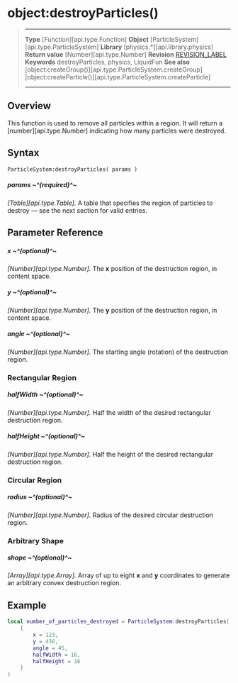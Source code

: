 # object:destroyParticles()

> --------------------- ------------------------------------------------------------------------------------------
> __Type__              [Function][api.type.Function]
> __Object__            [ParticleSystem][api.type.ParticleSystem]
> __Library__           [physics.*][api.library.physics]
> __Return value__      [Number][api.type.Number]
> __Revision__          [REVISION_LABEL](REVISION_URL)
> __Keywords__          destroyParticles, physics, LiquidFun
> __See also__          [object:createGroup()][api.type.ParticleSystem.createGroup]
>						[object:createParticle()][api.type.ParticleSystem.createParticle]
> --------------------- ------------------------------------------------------------------------------------------


## Overview

This function is used to remove all particles within a region. It will return a [number][api.type.Number] indicating how many particles were destroyed.


## Syntax

	ParticleSystem:destroyParticles( params )

##### params ~^(required)^~
_[Table][api.type.Table]._ A table that specifies the region of particles to destroy — see the next section for valid entries.


## Parameter Reference

##### x ~^(optional)^~
_[Number][api.type.Number]._ The __x__ position of the destruction region, in content space.

##### y ~^(optional)^~
_[Number][api.type.Number]._ The __y__ position of the destruction region, in content space.

##### angle ~^(optional)^~
_[Number][api.type.Number]._ The starting angle (rotation) of the destruction region.

### Rectangular Region

##### halfWidth ~^(optional)^~
_[Number][api.type.Number]._ Half the width of the desired rectangular destruction region.

##### halfHeight ~^(optional)^~
_[Number][api.type.Number]._ Half the height of the desired rectangular destruction region.

### Circular Region

##### radius ~^(optional)^~
_[Number][api.type.Number]._ Radius of the desired circular destruction region.

### Arbitrary Shape

##### shape ~^(optional)^~
_[Array][api.type.Array]._ Array of up to eight __x__ and __y__ coordinates to generate an arbitrary convex destruction region.


## Example

`````lua
local number_of_particles_destroyed = ParticleSystem:destroyParticles(
	{
		x = 123,
		y = 456,
		angle = 45,
		halfWidth = 16,
		halfHeight = 16
	}
)
`````